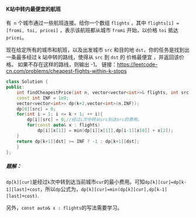 #### K站中转内最便宜的航班

有` n` 个城市通过一些航班连接。给你一个数组 `flights` ，其中 `flights[i] = [fromi, toi, pricei]` ，表示该航班都从城市 `fromi` 开始，以价格 `toi` 抵达 `pricei`。

现在给定所有的城市和航班，以及出发城市 `src` 和目的地 `dst`，你的任务是找到出一条最多经过 k 站中转的路线，使得从 `src` 到 `dst` 的 价格最便宜 ，并返回该价格。 如果不存在这样的路线，则输出 -1。
链接：https://leetcode-cn.com/problems/cheapest-flights-within-k-stops

```c++
class Solution {
public:
    int findCheapestPrice(int n, vector<vector<int>>& flights, int src, int dst, int k) {
	const int INF = 1e9;
	vector<vector<int>> dp(k+2,vector<int>(n,INF));
	dp[0][src] = 0;
	for(int i = 1; i <= k + 1; ++ i){
		dp[i][src] = 0;//经过i次中转从src到达src的费用。
		for(const auto& x : flights)
			dp[i][x[1]] = min(dp[i][x[1]],dp[i-1][x[0]] + x[2]);
	}
	return dp[k+1][dst] >= INF ? -1 : dp[k+1][dst];
    }
};
```

##### 题解：

`dp[k][cur]`是经过`k`次中转到达当前城市`cur`的最小费用。可知`dp[k][cur]=dp[k-1][last]+cost`，所以`dp`公式为，`dp[k][cur]=min(dp[k][cur],dp[k-1][last]+cost)`.

另外，`const auto& x : flights`的写法需要学习。